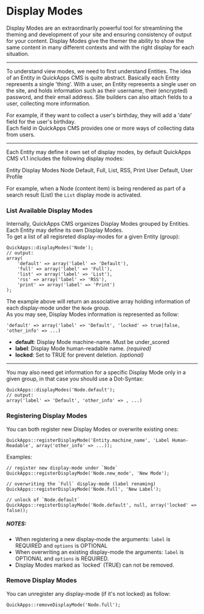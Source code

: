 Display Modes
=============

Display Modes are an extraordinarily powerful tool for streamlining the theming and development of your site and ensuring consistency of output
for your content. Display Modes give the themer the ability to show the same content in many different contexts and with the right display for
each situation.

---

To understand view modes, we need to first understand Entities.
The idea of an Entity in QuickApps CMS is quite abstract. Basically each Entity represents a single 'thing'.
With a user, an Entity represents a single user on the site, and holds information such as their username, their (encrypted) password, and
their email address. Site builders can also attach fields to a user, collecting more information.

For example, if they want to collect a user's birthday, they will add a 'date' field for the user's birthday.  
Each field in QuickApps CMS provides one or more ways of collecting data from users.

---

Each Entity may define it own set of display modes, by default QuickApps CMS v1.1 includes the following display modes:

Entity		Display Modes
Node		Default, Full, List, RSS, Print
User		Default, User Profile

For example, when a Node (content item) is being rendered as part of a search result (List) the `List` display mode is activated.


### List Available Display Modes

Internally, QuickApps CMS organizes Display Modes grouped by Entities. Each Entity may define its own Display Modes.  
To get a list of all regisreted display-modes for a given Entity (group):

    QuickApps::displayModes('Node');
    // output:
    array(
        'default' => array('label' => 'Default'),
        'full' => array('label' => 'Full'),
        'list' => array('label' => 'List'),
        'rss' => array('label' => 'RSS'),
        'print' => array('label' => 'Print')
    );	

The example above will return an associative array holding information of each display-mode under the `Node` group.  
As you may see, Display Modes information is represented as follow:

    'default' => array('label' => 'Default', 'locked' => true|false, 'other_info' => ...)
	
* **default**: Display Mode machine-name. Must be under_scored
* **label**: Display Mode human-readable name. _(required)_
* **locked**: Set to TRUE for prevent deletion. _(optional)_

---

You may also need get information for a specific Display Mode only in a given group, in that case you should use a Dot-Syntax:

    QuickApps::displayModes('Node.default');
    // output:
    array('label' => 'Default', 'other_info' => , ...)


### Registering Display Modes

You can both register new Display Modes or overwrite existing ones:

    QuickApps::registerDisplayMode('Entity.machine_name', 'Label Human-Readable', array('other_info' => ...));


Examples:

    // register new display-mode under `Node`
    QuickApps::registerDisplayMode('Node.new_mode', 'New Mode');

    // overwriting the `Full` display-mode (label renaming)
    QuickApps::registerDisplayMode('Node.full', 'New Label');

    // unlock of `Node.default`
    QuickApps::registerDisplayMode('Node.default', null, array('locked' => false));


##### NOTES:

* When registering a new display-mode the arguments: `label` is REQUIRED and `options` is OPTIONAL
* When overwriting an existing display-mode the arguments: `label` is OPTIONAL and `options` is REQUIRED.
* Display Modes marked as ´locked´ (TRUE) can not be removed.


### Remove Display Modes

You can unregister any display-mode (if it's not locked) as follow:

    QuickApps::removeDisplayMode('Node.full');